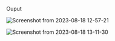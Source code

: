 Ouput

![Screenshot from 2023-08-18 12-57-21](https://github.com/Hemanthoo7/CustomPaymentMethod-OfflinePaymentMethod/assets/90673550/cf71a49d-d891-438e-be4f-2e99943cd11e)



![Screenshot from 2023-08-18 13-11-30](https://github.com/Hemanthoo7/CustomPaymentMethod-OfflinePaymentMethod/assets/90673550/3177b607-a7b7-48c8-b88e-07c8479b4d5a)

